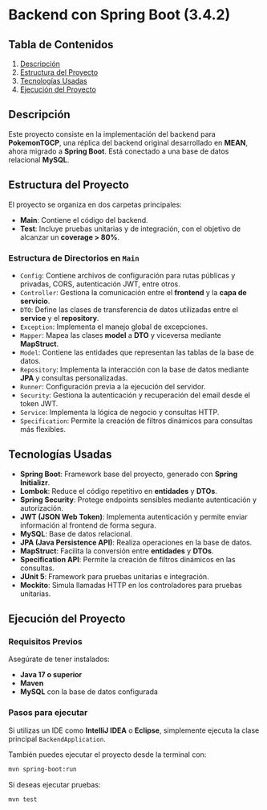 # Backend con Spring Boot (3.4.2)

## Tabla de Contenidos

1. [Descripción](#descripción)
2. [Estructura del Proyecto](#estructura-del-proyecto)
3. [Tecnologías Usadas](#tecnologías-usadas)
4. [Ejecución del Proyecto](#ejecución-del-proyecto)

## Descripción

Este proyecto consiste en la implementación del backend para **PokemonTGCP**, una réplica del backend original desarrollado en **MEAN**, ahora migrado a **Spring Boot**. Está conectado a una base de datos relacional **MySQL**.

## Estructura del Proyecto

El proyecto se organiza en dos carpetas principales:

- **Main**: Contiene el código del backend.
- **Test**: Incluye pruebas unitarias y de integración, con el objetivo de alcanzar un **coverage > 80%**.

### Estructura de Directorios en `Main`

- `Config`: Contiene archivos de configuración para rutas públicas y privadas, CORS, autenticación JWT, entre otros.
- `Controller`: Gestiona la comunicación entre el **frontend** y la **capa de servicio**.
- `DTO`: Define las clases de transferencia de datos utilizadas entre el **service** y el **repository**.
- `Exception`: Implementa el manejo global de excepciones.
- `Mapper`: Mapea las clases **model** a **DTO** y viceversa mediante **MapStruct**.
- `Model`: Contiene las entidades que representan las tablas de la base de datos.
- `Repository`: Implementa la interacción con la base de datos mediante **JPA** y consultas personalizadas.
- `Runner`: Configuración previa a la ejecución del servidor.
- `Security`: Gestiona la autenticación y recuperación del email desde el token JWT.
- `Service`: Implementa la lógica de negocio y consultas HTTP.
- `Specification`: Permite la creación de filtros dinámicos para consultas más flexibles.

## Tecnologías Usadas

- **Spring Boot**: Framework base del proyecto, generado con **Spring Initializr**.
- **Lombok**: Reduce el código repetitivo en **entidades** y **DTOs**.
- **Spring Security**: Protege endpoints sensibles mediante autenticación y autorización.
- **JWT (JSON Web Token)**: Implementa autenticación y permite enviar información al frontend de forma segura.
- **MySQL**: Base de datos relacional.
- **JPA (Java Persistence API)**: Realiza operaciones en la base de datos.
- **MapStruct**: Facilita la conversión entre **entidades** y **DTOs**.
- **Specification API**: Permite la creación de filtros dinámicos en las consultas.
- **JUnit 5**: Framework para pruebas unitarias e integración.
- **Mockito**: Simula llamadas HTTP en los controladores para pruebas unitarias.

## Ejecución del Proyecto

### Requisitos Previos

Asegúrate de tener instalados:

- **Java 17 o superior**
- **Maven**
- **MySQL** con la base de datos configurada

### Pasos para ejecutar

Si utilizas un IDE como **IntelliJ IDEA** o **Eclipse**, simplemente ejecuta la clase principal `BackendApplication`.

También puedes ejecutar el proyecto desde la terminal con:

```sh
mvn spring-boot:run
```

Si deseas ejecutar pruebas:

```sh
mvn test
```
